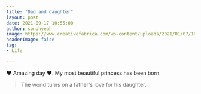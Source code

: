 ```yaml
---
title: "Dad and daughter"
layout: post
date: 2021-09-17 10:55:00
author: sonohyeah
image: https://www.creativefabrica.com/wp-content/uploads/2021/01/07/1610035998/Daddys-girl-580x386.jpg
headerImage: false
tag:
- Life

---
```


❤ Amazing day ❤. My most beautiful princess has been born.

> The world turns on a father's love for his daughter.

